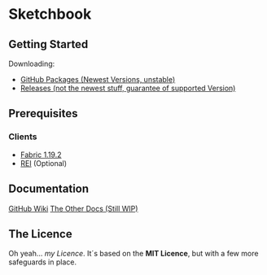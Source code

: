 # Sketchbook

## Getting Started

Downloading:
* [GitHub Packages  (Newest Versions, unstable)](https://github.com/schnow265/Sketchbook/packages/)
* [Releases  (not the newest stuff, guarantee of supported Version)](https://github.com/schnow265/Sketchbook/releases)


## Prerequisites
### Clients

* [Fabric 1.19.2](https://fabricmc.net/use/installer/)
* [REI](https://modrinth.com/mod/rei) (Optional)

## Documentation

[GitHub Wiki](https://github.com/schnow265/sketchbook/wiki)
[The Other Docs (Still WIP)](https://github.com/schnow265/Sketchbook/docs/readme.md)

## The Licence
Oh yeah... _my Licence_. It´s based on the __MIT Licence__, but with a few more safeguards in place.
